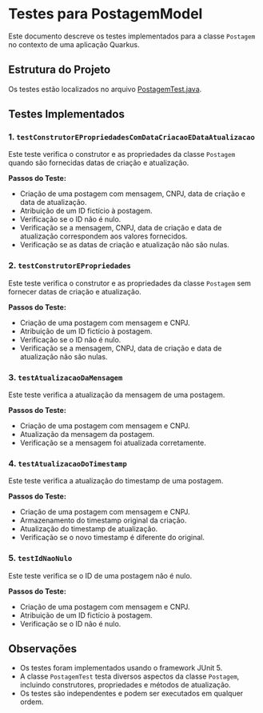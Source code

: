 # Testes para PostagemModel

Este documento descreve os testes implementados para a classe `Postagem` no contexto de uma aplicação Quarkus.

## Estrutura do Projeto
Os testes estão localizados no arquivo [PostagemTest.java](src/test/java/br/com/doasanguepoa/postagem/model/PostagemTest.java).

## Testes Implementados

### 1. `testConstrutorEPropriedadesComDataCriacaoEDataAtualizacao`

Este teste verifica o construtor e as propriedades da classe `Postagem` quando são fornecidas datas de criação e atualização.

**Passos do Teste:**
- Criação de uma postagem com mensagem, CNPJ, data de criação e data de atualização.
- Atribuição de um ID fictício à postagem.
- Verificação se o ID não é nulo.
- Verificação se a mensagem, CNPJ, data de criação e data de atualização correspondem aos valores fornecidos.
- Verificação se as datas de criação e atualização não são nulas.

### 2. `testConstrutorEPropriedades`

Este teste verifica o construtor e as propriedades da classe `Postagem` sem fornecer datas de criação e atualização.

**Passos do Teste:**
- Criação de uma postagem com mensagem e CNPJ.
- Atribuição de um ID fictício à postagem.
- Verificação se o ID não é nulo.
- Verificação se a mensagem, CNPJ, data de criação e data de atualização não são nulas.

### 3. `testAtualizacaoDaMensagem`

Este teste verifica a atualização da mensagem de uma postagem.

**Passos do Teste:**
- Criação de uma postagem com mensagem e CNPJ.
- Atualização da mensagem da postagem.
- Verificação se a mensagem foi atualizada corretamente.

### 4. `testAtualizacaoDoTimestamp`

Este teste verifica a atualização do timestamp de uma postagem.

**Passos do Teste:**
- Criação de uma postagem com mensagem e CNPJ.
- Armazenamento do timestamp original da criação.
- Atualização do timestamp de atualização.
- Verificação se o novo timestamp é diferente do original.

### 5. `testIdNaoNulo`

Este teste verifica se o ID de uma postagem não é nulo.

**Passos do Teste:**
- Criação de uma postagem com mensagem e CNPJ.
- Atribuição de um ID fictício à postagem.
- Verificação se o ID não é nulo.

## Observações

- Os testes foram implementados usando o framework JUnit 5.
- A classe `PostagemTest` testa diversos aspectos da classe `Postagem`, incluindo construtores, propriedades e métodos de atualização.
- Os testes são independentes e podem ser executados em qualquer ordem.
